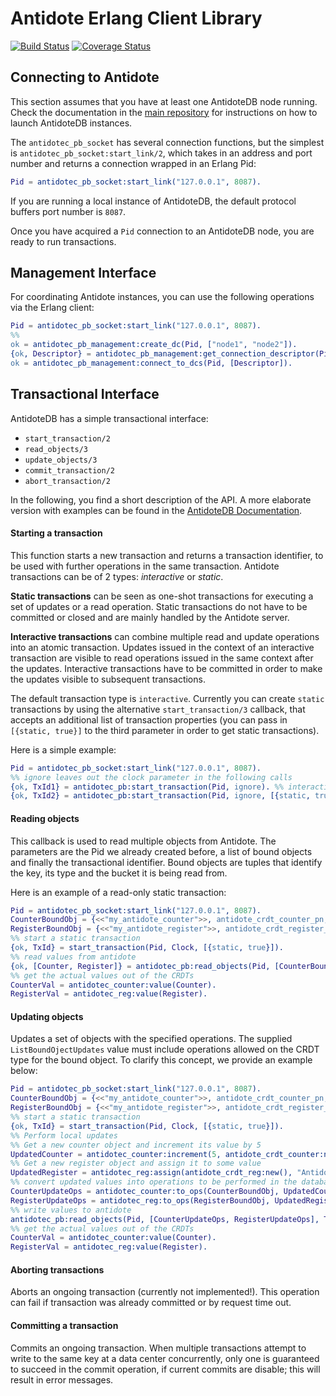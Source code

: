 # Antidote Erlang Client Library
[![Build Status](https://travis-ci.org/AntidoteDB/antidote-erlang-client.svg?branch=master)](https://travis-ci.org/AntidoteDB/antidote-erlang-client)
[![Coverage Status](https://coveralls.io/repos/github/AntidoteDB/antidote-erlang-client/badge.svg?branch=master)](https://coveralls.io/github/AntidoteDB/antidote-erlang-client?branch=master)

## Connecting to Antidote
This section assumes that you have at least one AntidoteDB node running. Check the documentation in the [main repository][antidote-repo] for instructions on how to launch AntidoteDB instances.

The `antidotec_pb_socket` has several connection functions, but the simplest is `antidotec_pb_socket:start_link/2`, which takes in an address and port number and returns a connection wrapped in an Erlang Pid:

```erl
Pid = antidotec_pb_socket:start_link("127.0.0.1", 8087).
```

If you are running a local instance of AntidoteDB, the default protocol buffers port number is `8087`.

Once you have acquired a `Pid` connection to an AntidoteDB node, you are ready to run transactions.

## Management Interface

For coordinating Antidote instances, you can use the following operations via the Erlang client:

```erl
Pid = antidotec_pb_socket:start_link("127.0.0.1", 8087).
%%
ok = antidotec_pb_management:create_dc(Pid, ["node1", "node2"]).
{ok, Descriptor} = antidotec_pb_management:get_connection_descriptor(Pid).
ok = antidotec_pb_management:connect_to_dcs(Pid, [Descriptor]).
```

## Transactional Interface

AntidoteDB has a simple transactional interface:

- `start_transaction/2`
- `read_objects/3`
- `update_objects/3`
- `commit_transaction/2`
- `abort_transaction/2`

In the following, you find a short description of the API.
A more elaborate version with examples can be found in the [AntidoteDB Documentation](https://antidotedb.gitbook.io/documentation/api/protocol-buffer-api).

#### Starting a transaction

This function starts a new transaction and returns a transaction identifier, to be used with further operations in the same transaction. Antidote transactions can be of 2 types: _interactive_ or _static_.

**Static transactions** can be seen as one-shot transactions for executing a set of updates or a read operation. Static transactions do not have to be committed or closed and are mainly handled by the Antidote server.

**Interactive transactions** can combine multiple read and update operations into an atomic transaction. Updates issued in the context of an interactive transaction are visible to read operations issued in the same context after the updates. Interactive transactions have to be committed in order to make the updates visible to subsequent transactions.

The default transaction type is `interactive`. Currently you can create `static` transactions by using the alternative `start_transaction/3` callback, that accepts an additional list of transaction properties (you can pass in `[{static, true}]` to the third parameter in order to get static transactions).

Here is a simple example:

```erl
Pid = antidotec_pb_socket:start_link("127.0.0.1", 8087).
%% ignore leaves out the clock parameter in the following calls
{ok, TxId1} = antidotec_pb:start_transaction(Pid, ignore). %% interactive transaction
{ok, TxId2} = antidotec_pb:start_transaction(Pid, ignore, [{static, true}]). %% static transaction
```

#### Reading objects

This callback is used to read multiple objects from Antidote. The parameters are the Pid we already created before, a list of bound objects and finally the transactional identifier. Bound objects are
tuples that identify the key, its type and the bucket it is being read from.

Here is an example of a read-only static transaction:

```erl
Pid = antidotec_pb_socket:start_link("127.0.0.1", 8087).
CounterBoundObj = {<<"my_antidote_counter">>, antidote_crdt_counter_pn, <<"my_bucket">>}.
RegisterBoundObj = {<<"my_antidote_register">>, antidote_crdt_register_mv, <<"my_bucket">>}.
%% start a static transaction
{ok, TxId} = start_transaction(Pid, Clock, [{static, true}]).
%% read values from antidote
{ok, [Counter, Register]} = antidotec_pb:read_objects(Pid, [CounterBoundObj, RegisterBoundObj], TxId).
%% get the actual values out of the CRDTs
CounterVal = antidotec_counter:value(Counter).
RegisterVal = antidotec_reg:value(Register).
```

#### Updating objects

Updates a set of objects with the specified operations. The supplied `ListBoundOjectUpdates` value must
include operations allowed on the CRDT type for the bound object. To clarify this concept, we provide an
example below:

```erl
Pid = antidotec_pb_socket:start_link("127.0.0.1", 8087).
CounterBoundObj = {<<"my_antidote_counter">>, antidote_crdt_counter_pn, <<"my_bucket">>}.
RegisterBoundObj = {<<"my_antidote_register">>, antidote_crdt_register_mv, <<"my_bucket">>}.
%% start a static transaction
{ok, TxId} = start_transaction(Pid, Clock, [{static, true}]).
%% Perform local updates
%% Get a new counter object and increment its value by 5
UpdatedCounter = antidotec_counter:increment(5, antidote_crdt_counter:new())
%% Get a new register object and assign it to some value
UpdatedRegister = antidotec_reg:assign(antidote_crdt_reg:new(), "Antidote rules!")
%% convert updated values into operations to be performed in the database
CounterUpdateOps = antidotec_counter:to_ops(CounterBoundObj, UpdatedCounter),
RegisterUpdateOps = antidotec_reg:to_ops(RegisterBoundObj, UpdatedRegister),
%% write values to antidote
antidotec_pb:read_objects(Pid, [CounterUpdateOps, RegisterUpdateOps], TxId).
%% get the actual values out of the CRDTs
CounterVal = antidotec_counter:value(Counter).
RegisterVal = antidotec_reg:value(Register).
```

#### Aborting transactions

Aborts an ongoing transaction (currently not implemented!).
This operation can fail if transaction was already committed or by request time out.

#### Committing a transaction

Commits an ongoing transaction. When multiple transactions attempt to write to the same key at a data center concurrently, only one is guaranteed to succeed in the commit operation, if current commits are disable; this will result in error messages.

[antidote-repo]: https://github.com/AntidoteDB/antidote
